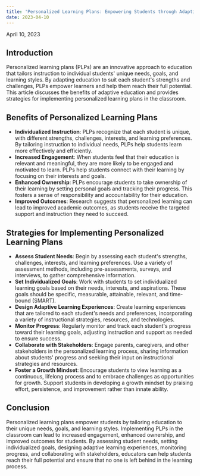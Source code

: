 ```yaml
---
title: 'Personalized Learning Plans: Empowering Students through Adaptive Education'
date: 2023-04-10
---
```


April 10, 2023

## Introduction

Personalized learning plans (PLPs) are an innovative approach to education that tailors instruction to individual students' unique needs, goals, and learning styles. By adapting education to suit each student's strengths and challenges, PLPs empower learners and help them reach their full potential. This article discusses the benefits of adaptive education and provides strategies for implementing personalized learning plans in the classroom.

## Benefits of Personalized Learning Plans

- **Individualized Instruction**: PLPs recognize that each student is unique, with different strengths, challenges, interests, and learning preferences. By tailoring instruction to individual needs, PLPs help students learn more effectively and efficiently.
- **Increased Engagement**: When students feel that their education is relevant and meaningful, they are more likely to be engaged and motivated to learn. PLPs help students connect with their learning by focusing on their interests and goals.
- **Enhanced Ownership**: PLPs encourage students to take ownership of their learning by setting personal goals and tracking their progress. This fosters a sense of responsibility and accountability for their education.
- **Improved Outcomes**: Research suggests that personalized learning can lead to improved academic outcomes, as students receive the targeted support and instruction they need to succeed.

## Strategies for Implementing Personalized Learning Plans

- **Assess Student Needs**: Begin by assessing each student's strengths, challenges, interests, and learning preferences. Use a variety of assessment methods, including pre-assessments, surveys, and interviews, to gather comprehensive information.
- **Set Individualized Goals**: Work with students to set individualized learning goals based on their needs, interests, and aspirations. These goals should be specific, measurable, attainable, relevant, and time-bound (SMART).
- **Design Adaptive Learning Experiences**: Create learning experiences that are tailored to each student's needs and preferences, incorporating a variety of instructional strategies, resources, and technologies.
- **Monitor Progress**: Regularly monitor and track each student's progress toward their learning goals, adjusting instruction and support as needed to ensure success.
- **Collaborate with Stakeholders**: Engage parents, caregivers, and other stakeholders in the personalized learning process, sharing information about students' progress and seeking their input on instructional strategies and resources.
- **Foster a Growth Mindset**: Encourage students to view learning as a continuous, lifelong process and to embrace challenges as opportunities for growth. Support students in developing a growth mindset by praising effort, persistence, and improvement rather than innate ability.

## Conclusion

Personalized learning plans empower students by tailoring education to their unique needs, goals, and learning styles. Implementing PLPs in the classroom can lead to increased engagement, enhanced ownership, and improved outcomes for students. By assessing student needs, setting individualized goals, designing adaptive learning experiences, monitoring progress, and collaborating with stakeholders, educators can help students reach their full potential and ensure that no one is left behind in the learning process.
